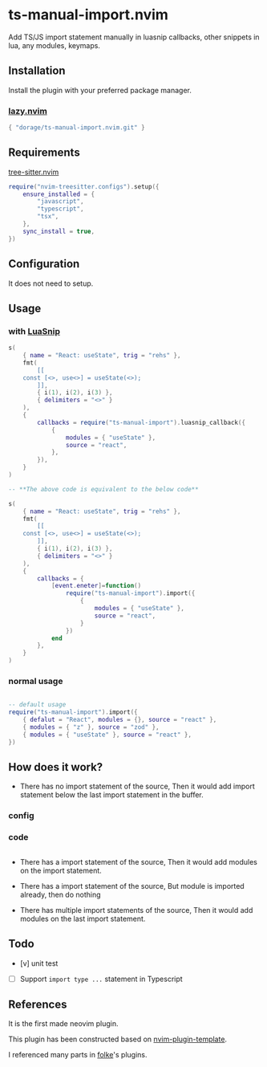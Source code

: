 # ts-manual-import.nvim

Add TS/JS import statement manually in luasnip callbacks, other snippets in lua, any modules, keymaps.

<!-- TODO: import video -->

## Installation

Install the plugin with your preferred package manager.

### [lazy.nvim](https://github.com/folke/lazy.nvim)

```lua
{ "dorage/ts-manual-import.nvim.git" }
```

## Requirements

[tree-sitter.nvim](https://github.com/nvim-treesitter/nvim-treesitter)

``` lua
require("nvim-treesitter.configs").setup({
    ensure_installed = {
        "javascript",
        "typescript",
        "tsx",
    },
    sync_install = true,
})
```

## Configuration

It does not need to setup.

## Usage

### with [LuaSnip](https://github.com/L3MON4D3/LuaSnip)

``` lua
s(
	{ name = "React: useState", trig = "rehs" },
	fmt(
		[[
	const [<>, use<>] = useState(<>);
		]],
		{ i(1), i(2), i(3) },
		{ delimiters = "<>" }
	),
	{
		callbacks = require("ts-manual-import").luasnip_callback({
			{
				modules = { "useState" },
				source = "react",
			},
		}),
	}
)

-- **The above code is equivalent to the below code**

s(
	{ name = "React: useState", trig = "rehs" },
	fmt(
		[[
	const [<>, use<>] = useState(<>);
		]],
		{ i(1), i(2), i(3) },
		{ delimiters = "<>" }
	),
	{
		callbacks = {
            [event.eneter]=function()
                require("ts-manual-import").import({
                    {
                        modules = { "useState" },
                        source = "react",
                    }
                })
            end
        },
	}
)
```

### normal usage

``` lua

-- default usage
require("ts-manual-import").import({
	{ defalut = "React", modules = {}, source = "react" },
	{ modules = { "z" }, source = "zod" },
	{ modules = { "useState" }, source = "react" },
})

```

## How does it work?

- There has no import statement of the source, Then it would add import statement below the last import statement in the buffer.

### config



### code

``` typescript

```

- There has a import statement of the source, Then it would add modules on the import statement.

- There has a import statement of the source, But module is imported already, then do nothing

- There has multiple import statements of the source, Then it would add modules on the last import statement.

## Todo

- [v] unit test
- [ ] Support `import type ...` statement in Typescript

## References

It is the first made neovim plugin.

This plugin has been constructed based on [nvim-plugin-template](https://github.com/ellisonleao/nvim-plugin-template).

I referenced many parts in [folke](https://github.com/folke)'s plugins.
